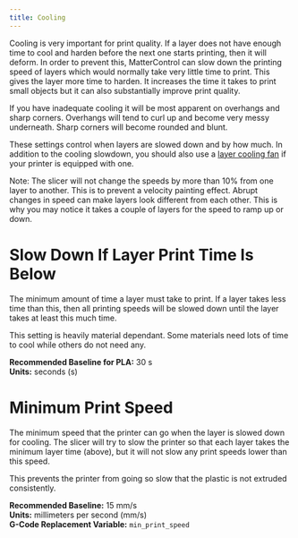 ```yaml
---
title: Cooling
---
```


Cooling is very important for print quality. If a layer does not have enough time to cool and harden before the next one starts printing, then it will deform. In order to prevent this, MatterControl can slow down the printing speed of layers which would normally take very little time to print. This gives the layer more time to harden. It increases the time it takes to print small objects but it can also substantially improve print quality.

If you have inadequate cooling it will be most apparent on overhangs and sharp corners. Overhangs will tend to curl up and become very messy underneath. Sharp corners will become rounded and blunt.

These settings control when layers are slowed down and by how much. In addition to the cooling slowdown, you should also use a [layer cooling fan](../filament/fan) if your printer is equipped with one.

Note: The slicer will not change the speeds by more than 10% from one layer to another. This is to prevent a velocity painting effect. Abrupt changes in speed can make layers look different from each other. This is why you may notice it takes a couple of layers for the speed to ramp up or down.

Slow Down If Layer Print Time Is Below
======================================

The minimum amount of time a layer must take to print. If a layer takes less time than this, then all printing speeds will be slowed down until the layer takes at least this much time.

This setting is heavily material dependant. Some materials need lots of time to cool while others do not need any.

**Recommended Baseline for PLA:** 30 s  
**Units:** seconds (s)

Minimum Print Speed
===================

The minimum speed that the printer can go when the layer is slowed down for cooling. The slicer will try to slow the printer so that each layer takes the minimum layer time (above), but it will not slow any print speeds lower than this speed.

This prevents the printer from going so slow that the plastic is not extruded consistently.

**Recommended Baseline:** 15 mm/s  
**Units:** millimeters per second (mm/s)  
**G-Code Replacement Variable:** `min_print_speed`